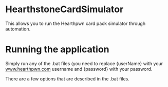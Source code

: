 # HearthstoneCardSimulator
This allows you to run the Hearthpwn card pack simulator through automation.

# Running the application
Simply run any of the .bat files (you need to replace {userName} with your www.hearthpwn.com username and {password} with your password.

There are a few options that are described in the .bat files.
